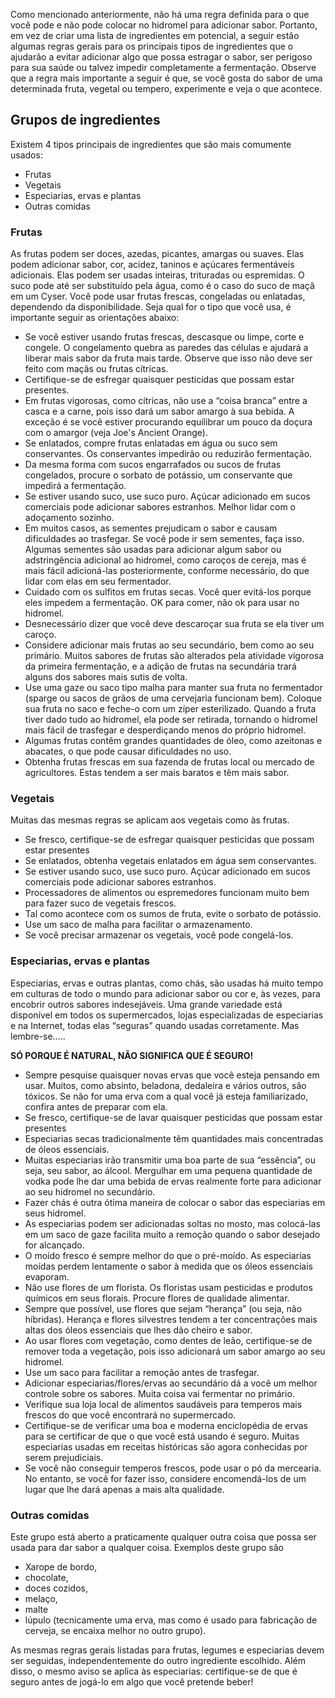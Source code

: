 Como mencionado anteriormente, não há uma regra definida para o que você pode e não pode colocar no hidromel para adicionar sabor. Portanto, em vez de criar uma lista de ingredientes em potencial, a seguir estão algumas regras gerais para os principais tipos de ingredientes que o ajudarão a evitar adicionar algo que possa estragar o sabor, ser perigoso para sua saúde ou talvez impedir completamente a fermentação. Observe que a regra mais importante a seguir é que, se você gosta do sabor de uma determinada fruta, vegetal ou tempero, experimente e veja o que acontece.

## Grupos de ingredientes

Existem 4 tipos principais de ingredientes que são mais comumente usados:

- Frutas
- Vegetais
- Especiarias, ervas e plantas
- Outras comidas

### Frutas

As frutas podem ser doces, azedas, picantes, amargas ou suaves. Elas podem adicionar sabor, cor, acidez, taninos e açúcares fermentáveis adicionais. Elas podem ser usadas inteiras, trituradas ou espremidas. O suco pode até ser substituído pela água, como é o caso do suco de maçã em um Cyser. Você pode usar frutas frescas, congeladas ou enlatadas, dependendo da disponibilidade. Seja qual for o tipo que você usa, é importante seguir as orientações abaixo:

- Se você estiver usando frutas frescas, descasque ou limpe, corte e congele. O congelamento quebra as paredes das células e ajudará a liberar mais sabor da fruta mais tarde. Observe que isso não deve ser feito com maçãs ou frutas cítricas.
- Certifique-se de esfregar quaisquer pesticidas que possam estar presentes.
- Em frutas vigorosas, como cítricas, não use a “coisa branca” entre a casca e a carne, pois isso dará um sabor amargo à sua bebida. A exceção é se você estiver procurando equilibrar um pouco da doçura com o amargor (veja Joe's Ancient Orange).
- Se enlatados, compre frutas enlatadas em água ou suco sem conservantes. Os conservantes impedirão ou reduzirão fermentação.
- Da mesma forma com sucos engarrafados ou sucos de frutas congelados, procure o sorbato de potássio, um conservante que impedirá a fermentação.
- Se estiver usando suco, use suco puro. Açúcar adicionado em sucos comerciais pode adicionar sabores estranhos. Melhor lidar com o adoçamento sozinho.
- Em muitos casos, as sementes prejudicam o sabor e causam dificuldades ao trasfegar. Se você pode ir sem sementes, faça isso. Algumas sementes são usadas para adicionar algum sabor ou adstringência adicional ao hidromel, como caroços de cereja, mas é mais fácil adicioná-las posteriormente, conforme necessário, do que lidar com elas em seu fermentador.
- Cuidado com os sulfitos em frutas secas. Você quer evitá-los porque eles impedem a fermentação. OK para comer, não ok para usar no hidromel.
- Desnecessário dizer que você deve descaroçar sua fruta se ela tiver um caroço.
- Considere adicionar mais frutas ao seu secundário, bem como ao seu primário. Muitos sabores de frutas são alterados pela atividade vigorosa da primeira fermentação, e a adição de frutas na secundária trará alguns dos sabores mais sutis de volta.
- Use uma gaze ou saco tipo malha para manter sua fruta no fermentador (sparge ou sacos de grãos de uma cervejaria funcionam bem). Coloque sua fruta no saco e feche-o com um zíper esterilizado. Quando a fruta tiver dado tudo ao hidromel, ela pode ser retirada, tornando o hidromel mais fácil de trasfegar e desperdiçando menos do próprio hidromel.
- Algumas frutas contêm grandes quantidades de óleo, como azeitonas e abacates, o que pode causar dificuldades no uso.
- Obtenha frutas frescas em sua fazenda de frutas local ou mercado de agricultores. Estas tendem a ser mais baratos e têm mais sabor.

### Vegetais

Muitas das mesmas regras se aplicam aos vegetais como às frutas.

- Se fresco, certifique-se de esfregar quaisquer pesticidas que possam estar presentes
- Se enlatados, obtenha vegetais enlatados em água sem conservantes.
- Se estiver usando suco, use suco puro. Açúcar adicionado em sucos comerciais pode adicionar sabores estranhos.
- Processadores de alimentos ou espremedores funcionam muito bem para fazer suco de vegetais frescos.
- Tal como acontece com os sumos de fruta, evite o sorbato de potássio.
- Use um saco de malha para facilitar o armazenamento.
- Se você precisar armazenar os vegetais, você pode congelá-los.

### Especiarias, ervas e plantas

Especiarias, ervas e outras plantas, como chás, são usadas há muito tempo em culturas de todo o mundo para adicionar sabor ou cor e, às vezes, para encobrir outros sabores indesejáveis. Uma grande variedade está disponível em todos os supermercados, lojas especializadas de especiarias e na Internet, todas elas “seguras” quando usadas corretamente. Mas lembre-se…..

**SÓ PORQUE É NATURAL, NÃO SIGNIFICA QUE É SEGURO!**

- Sempre pesquise quaisquer novas ervas que você esteja pensando em usar. Muitos, como absinto, beladona, dedaleira e vários outros, são tóxicos. Se não for uma erva com a qual você já esteja familiarizado, confira antes de preparar com ela.
- Se fresco, certifique-se de lavar quaisquer pesticidas que possam estar presentes
- Especiarias secas tradicionalmente têm quantidades mais concentradas de óleos essenciais.
- Muitas especiarias irão transmitir uma boa parte de sua “essência”, ou seja, seu sabor, ao álcool. Mergulhar em uma pequena quantidade de vodka pode lhe dar uma bebida de ervas realmente forte para adicionar ao seu hidromel no secundário.
- Fazer chás é outra ótima maneira de colocar o sabor das especiarias em seus hidromel.
- As especiarias podem ser adicionadas soltas no mosto, mas colocá-las em um saco de gaze facilita muito a remoção quando o sabor desejado for alcançado.
- O moído fresco é sempre melhor do que o pré-moído. As especiarias moídas perdem lentamente o sabor à medida que os óleos essenciais evaporam.
- Não use flores de um florista. Os floristas usam pesticidas e produtos químicos em seus florais. Procure flores de qualidade alimentar.
- Sempre que possível, use flores que sejam “herança” (ou seja, não híbridas). Herança e flores silvestres tendem a ter concentrações mais altas dos óleos essenciais que lhes dão cheiro e sabor.
- Ao usar flores com vegetação, como dentes de leão, certifique-se de remover toda a vegetação, pois isso adicionará um sabor amargo ao seu hidromel.
- Use um saco para facilitar a remoção antes de trasfegar.
- Adicionar especiarias/flores/ervas ao secundário dá a você um melhor controle sobre os sabores. Muita coisa vai fermentar no primário.
- Verifique sua loja local de alimentos saudáveis ​​para temperos mais frescos do que você encontrará no supermercado.
- Certifique-se de verificar uma boa e moderna enciclopédia de ervas para se certificar de que o que você está usando é seguro. Muitas especiarias usadas em receitas históricas são agora conhecidas por serem prejudiciais.
- Se você não conseguir temperos frescos, pode usar o pó da mercearia. No entanto, se você for fazer isso, considere encomendá-los de um lugar que lhe dará apenas a mais alta qualidade.

### Outras comidas

Este grupo está aberto a praticamente qualquer outra coisa que possa ser usada para dar sabor a qualquer coisa. Exemplos deste grupo são

- Xarope de bordo,
- chocolate,
- doces cozidos,
- melaço,
- malte
- lúpulo (tecnicamente uma erva, mas como é usado para fabricação de cerveja, se encaixa melhor no outro grupo).

As mesmas regras gerais listadas para frutas, legumes e especiarias devem ser seguidas, independentemente do outro ingrediente escolhido. Além disso, o mesmo aviso se aplica às especiarias: certifique-se de que é seguro antes de jogá-lo em algo que você pretende beber!